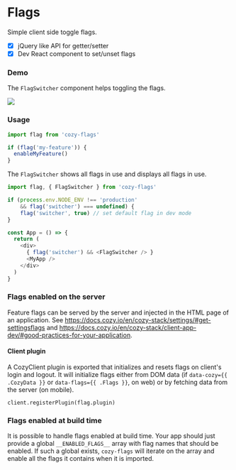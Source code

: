 Flags
=====

Simple client side toggle flags.

- [x] jQuery like API for getter/setter
- [x] Dev React component to set/unset flags

### Demo

The `FlagSwitcher` component helps toggling the flags.

<img src='https://user-images.githubusercontent.com/1606068/43769674-93301fa4-9a3a-11e8-9d2a-93a6ab4f1a07.gif' />

### Usage

```js
import flag from 'cozy-flags'

if (flag('my-feature')) {
  enableMyFeature()
}
```

The `FlagSwitcher` shows all flags in use and displays all
flags in use.

```js
import flag, { FlagSwitcher } from 'cozy-flags'

if (process.env.NODE_ENV !== 'production'
    && flag('switcher') === undefined) {
    flag('switcher', true) // set default flag in dev mode
}

const App = () => {
  return (
    <div>
      { flag('switcher') && <FlagSwitcher /> }
      <MyApp />
    </div>
  )
}

```

### Flags enabled on the server

Feature flags can be served by the server and injected in the HTML page of an
application. See https://docs.cozy.io/en/cozy-stack/settings/#get-settingsflags
and https://docs.cozy.io/en/cozy-stack/client-app-dev/#good-practices-for-your-application.

#### Client plugin

A CozyClient plugin is exported that initializes and resets flags on client's login
and logout. It will initialize flags either from DOM data (if `data-cozy={{ .CozyData }}`
or `data-flags={{ .Flags }}`, on web) or by fetching data from the server (on mobile).

```
client.registerPlugin(flag.plugin)
```

### Flags enabled at build time

It is possible to handle flags enabled at build time. Your app should just
provide a global `__ENABLED_FLAGS__` array with flag names that should be
enabled. If such a global exists, `cozy-flags` will iterate on the array and
enable all the flags it contains when it is imported.
